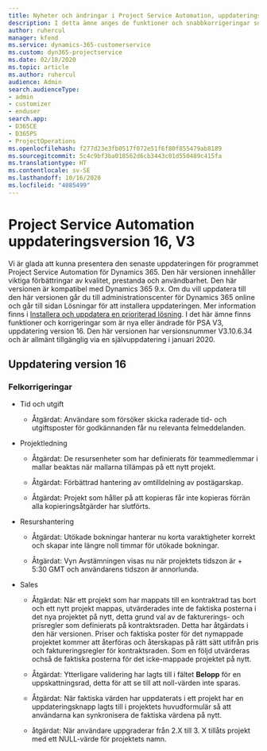 ```yaml
---
title: Nyheter och ändringar i Project Service Automation, uppdateringsversion 16, version 3
description: I detta ämne anges de funktioner och snabbkorrigeringar som finns tillgängliga i Project Service Automation, uppdateringsversion 16, version 3.
author: ruhercul
manager: kfend
ms.service: dynamics-365-customerservice
ms.custom: dyn365-projectservice
ms.date: 02/18/2020
ms.topic: article
ms.author: ruhercul
audience: Admin
search.audienceType:
- admin
- customizer
- enduser
search.app:
- D365CE
- D365PS
- ProjectOperations
ms.openlocfilehash: f277d23e3fb0517f072e51f6f80f855479ab8189
ms.sourcegitcommit: 5c4c9bf3ba018562d6cb3443c01d550489c415fa
ms.translationtype: HT
ms.contentlocale: sv-SE
ms.lasthandoff: 10/16/2020
ms.locfileid: "4085499"
---
```

# <a name="project-service-automation-update-release-16-v3"></a>Project Service Automation uppdateringsversion 16, V3

Vi är glada att kunna presentera den senaste uppdateringen för programmet Project Service Automation för Dynamics 365. Den här versionen innehåller viktiga förbättringar av kvalitet, prestanda och användbarhet.  Den här versionen är kompatibel med Dynamics 365 9.x. Om du vill uppdatera till den här versionen går du till administrationscenter för Dynamics 365 online och går till sidan Lösningar för att installera uppdateringen. Mer information finns i [Installera och uppdatera en prioriterad lösning](https://docs.microsoft.com/dynamics365/project-service/upgrade-psa-home-page).
I det här ämne finns funktioner och korrigeringar som är nya eller ändrade för PSA V3, uppdatering version 16. Den här versionen har versionsnummer V3.10.6.34 och är allmänt tillgänglig via en självuppdatering i januari 2020.


## <a name="update-release-16"></a>Uppdatering version 16

### <a name="bug-fixes"></a>Felkorrigeringar

-   Tid och utgift

    -   Åtgärdat: Användare som försöker skicka raderade tid- och utgiftsposter för godkännanden får nu relevanta felmeddelanden.

-   Projektledning

    -   Åtgärdat: De resursenheter som har definierats för teammedlemmar i mallar beaktas när mallarna tillämpas på ett nytt projekt.

    -   Åtgärdat: Förbättrad hantering av omtilldelning av postägarskap.

    -   Åtgärdat: Projekt som håller på att kopieras får inte kopieras förrän alla kopieringsåtgärder har slutförts.

-   Resurshantering

    -   Åtgärdat: Utökade bokningar hanterar nu korta varaktigheter korrekt och skapar inte längre noll timmar för utökade bokningar.

    -   Åtgärdat: Vyn Avstämningen visas nu när projektets tidszon är + 5:30 GMT och användarens tidszon är annorlunda.

-   Sales

    -   Åtgärdat: När ett projekt som har mappats till en kontraktrad tas bort och ett nytt projekt mappas, utvärderades inte de faktiska posterna i det nya projektet på nytt, detta grund val av de fakturerings- och prisregler som definierats på kontraktsraden. Detta har åtgärdats i den här versionen. Priser och faktiska poster för det nymappade projektet kommer att återföras och återskapas på rätt sätt utifrån pris och faktureringsregler för kontraktsraden. Som en följd utvärderas ochså de faktiska posterna för det icke-mappade projektet på nytt.

    -   Åtgärdat: Ytterligare validering har lagts till i fältet **Belopp** för en uppskattningsrad, detta för att se till att noll-värden inte sparas.

    -   Åtgärdat: När faktiska värden har uppdaterats i ett projekt har en uppdateringsknapp lagts till i projektets huvudformulär så att användarna kan synkronisera de faktiska värdena på nytt.

    -   åtgärdat: När användare uppgraderar från 2.X till 3. X tillåts projekt med ett NULL-värde för projektets namn.

